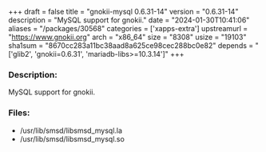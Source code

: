 +++
draft = false
title = "gnokii-mysql 0.6.31-14"
version = "0.6.31-14"
description = "MySQL support for gnokii."
date = "2024-01-30T10:41:06"
aliases = "/packages/30568"
categories = ['xapps-extra']
upstreamurl = "https://www.gnokii.org"
arch = "x86_64"
size = "8308"
usize = "19103"
sha1sum = "8670cc283a11bc38aad8a625ce98cec288bc0e82"
depends = "['glib2', 'gnokii=0.6.31', 'mariadb-libs>=10.3.14']"
+++
### Description: 
MySQL support for gnokii.

### Files: 
* /usr/lib/smsd/libsmsd_mysql.la
* /usr/lib/smsd/libsmsd_mysql.so
